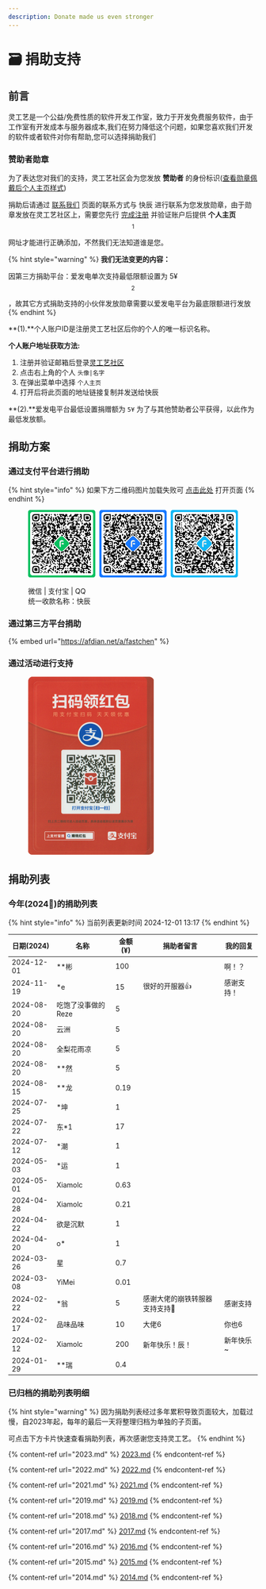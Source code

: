 ```yaml
---
description: Donate made us even stronger
---
```


# 🗃️ 捐助支持

## 前言

灵工艺是一个公益/免费性质的软件开发工作室，致力于开发免费服务软件，由于工作室有开发成本与服务器成本,我们在努力降低这个问题，如果您喜欢我们开发的软件或者软件对你有帮助,您可以选择捐助我们

### 赞助者勋章 <a href="#badge" id="badge"></a>

为了表达您对我们的支持，灵工艺社区会为您发放 **赞助者** 的身份标识([查看勋章佩戴后个人主页样式](https://nullcraft.org/u/NullCraft))

捐助后请通过 [联系我们](../contact.md) 页面的联系方式与 快辰 进行联系为您发放勋章，由于勋章发放在灵工艺社区上，需要您先行 [完成注册](https://nullcraft.org/) 并验证账户后提供 **个人主页**$$^1$$ 网址才能进行正确添加，不然我们无法知道谁是您。

{% hint style="warning" %}
**我们无法变更的内容：**

因第三方捐助平台：爱发电单次支持最低限额设置为 5¥$$^2$$，故其它方式捐助支持的小伙伴发放勋章需要以爱发电平台为最底限额进行发放
{% endhint %}

\*\*(1).\*\*个人账户ID是注册灵工艺社区后你的个人的唯一标识名称。

**个人账户地址获取方法:**

1. 注册并验证邮箱后登录[灵工艺社区](https://nullcraft.org/)
2. 点击右上角的个人 `头像|名字`
3. 在弹出菜单中选择 `个人主页`
4. 打开后将此页面的地址链接复制并发送给快辰

\*\*(2).\*\*爱发电平台最低设置捐赠额为 `5¥` 为了与其他赞助者公平获得，以此作为最低发放额。

## 捐助方案 <a href="#plan" id="plan"></a>

### 通过支付平台进行捐助

{% hint style="info" %}
如果下方二维码图片加载失败可 [点击此处](https://pujipuji.com/) 打开页面
{% endhint %}

<figure><img src="../.gitbook/assets/AllPay.png" alt=""><figcaption><p>微信 | 支付宝 | QQ<br>统一收款名称：快辰</p></figcaption></figure>

### 通过第三方平台捐助

{% embed url="https://afdian.net/a/fastchen" %}

### 通过活动进行支持

<div align="left"><figure><img src="../.gitbook/assets/Free_HongBao_AliPay.png" alt="" width="254"><figcaption></figcaption></figure></div>

## 捐助列表 <a href="#list" id="list"></a>

### 今年(2024🐲)的捐助列表 <a href="#now" id="now"></a>

{% hint style="info" %}
当前列表更新时间 2024-12-01 13:17
{% endhint %}

| 日期(2024)   | 名称          | 金额(¥) | 捐助者留言             | 我的回复   |
| ---------- | ----------- | ----- | ----------------- | ------ |
| 2024-12-01 | \*\*彬       | 100   |                   | 啊！？    |
| 2024-11-19 | \*e         | 15    | 很好的开服器👍          | 感谢支持！  |
| 2024-08-20 | 吃饱了没事做的Reze | 5     |                   |        |
| 2024-08-20 | 云洲          | 5     |                   |        |
| 2024-08-20 | 全梨花雨凉       | 5     |                   |        |
| 2024-08-20 | \*\*然       | 5     |                   |        |
| 2024-08-15 | \*\*龙       | 0.19  |                   |        |
| 2024-07-25 | \*坤         | 1     |                   |        |
| 2024-07-22 | 东\*1        | 17    |                   |        |
| 2024-07-12 | \*潮         | 1     |                   |        |
| 2024-05-03 | \*运         | 1     |                   |        |
| 2024-05-01 | Xiamolc     | 0.63  |                   |        |
| 2024-04-28 | Xiamolc     | 0.21  |                   |        |
| 2024-04-22 | 欲是沉默        | 1     |                   |        |
| 2024-04-20 | o\*         | 1     |                   |        |
| 2024-03-26 | 星           | 0.7   |                   |        |
| 2024-03-08 | YiMei       | 0.01  |                   |        |
| 2024-02-22 | \*翁         | 5     | 感谢大佬的崩铁转服器 支持支持👊 | 感谢支持   |
| 2024-02-17 | 品味品味        | 10    | 大佬6               | 你也6    |
| 2024-02-12 | Xiamolc     | 200   | 新年快乐！辰！           | 新年快乐\~ |
| 2024-01-29 | \*\*瑞       | 0.4   |                   |        |

### 已归档的捐助列表明细 <a href="#archive" id="archive"></a>

{% hint style="warning" %}
因为捐助列表经过多年累积导致页面较大，加载过慢，自2023年起，每年的最后一天将整理归档为单独的子页面。

可点击下方卡片快速查看捐助列表，再次感谢您支持灵工艺。
{% endhint %}

{% content-ref url="2023.md" %}
[2023.md](2023.md)
{% endcontent-ref %}

{% content-ref url="2022.md" %}
[2022.md](2022.md)
{% endcontent-ref %}

{% content-ref url="2021.md" %}
[2021.md](2021.md)
{% endcontent-ref %}

{% content-ref url="2019.md" %}
[2019.md](2019.md)
{% endcontent-ref %}

{% content-ref url="2018.md" %}
[2018.md](2018.md)
{% endcontent-ref %}

{% content-ref url="2017.md" %}
[2017.md](2017.md)
{% endcontent-ref %}

{% content-ref url="2016.md" %}
[2016.md](2016.md)
{% endcontent-ref %}

{% content-ref url="2015.md" %}
[2015.md](2015.md)
{% endcontent-ref %}

{% content-ref url="2014.md" %}
[2014.md](2014.md)
{% endcontent-ref %}
